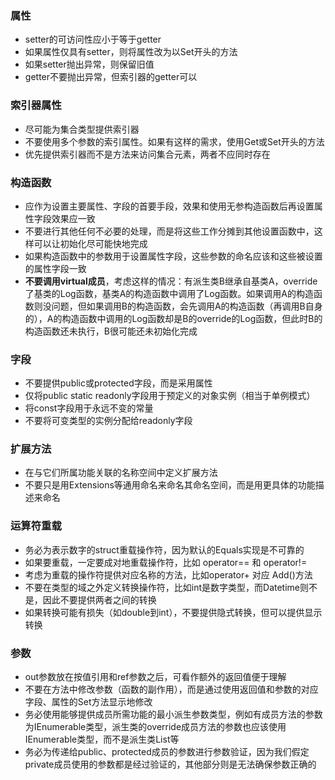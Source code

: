 ### 属性

-   setter的可访问性应小于等于getter
-   如果属性仅具有setter，则将属性改为以Set开头的方法
-   如果setter抛出异常，则保留旧值
-   getter不要抛出异常，但索引器的getter可以

### 索引器属性

-   尽可能为集合类型提供索引器
-   不要使用多个参数的索引属性。如果有这样的需求，使用Get或Set开头的方法
-   优先提供索引器而不是方法来访问集合元素，两者不应同时存在

### 构造函数

-   应作为设置主要属性、字段的首要手段，效果和使用无参构造函数后再设置属性字段效果应一致
-   不要进行其他任何不必要的处理，而是将这些工作分摊到其他设置函数中，这样可以让初始化尽可能快地完成
-   如果构造函数中的参数用于设置属性字段，这些参数的命名应该和这些被设置的属性字段一致
-   **不要调用virtual成员**，考虑这样的情况：有派生类B继承自基类A，override了基类的Log函数，基类A的构造函数中调用了Log函数。如果调用A的构造函数则没问题，但如果调用B的构造函数，会先调用A的构造函数（再调用B自身的），A的构造函数中调用的Log函数却是B的override的Log函数，但此时B的构造函数还未执行，B很可能还未初始化完成

### 字段

-   不要提供public或protected字段，而是采用属性
-   仅将public static readonly字段用于预定义的对象实例（相当于单例模式）
-   将const字段用于永远不变的常量
-   不要将可变类型的实例分配给readonly字段

### 扩展方法

-   在与它们所属功能关联的名称空间中定义扩展方法
-   不要只是用Extensions等通用命名来命名其命名空间，而是用更具体的功能描述来命名

### 运算符重载

-   务必为表示数字的struct重载操作符，因为默认的Equals实现是不可靠的
-   如果要重载，一定要成对地重载操作符，比如 operator== 和 operator!=
-   考虑为重载的操作符提供对应名称的方法，比如operator+ 对应 Add()方法
-   不要在类型的域之外定义转换操作符，比如int是数字类型，而Datetime则不是，因此不要提供两者之间的转换
-   如果转换可能有损失（如double到int），不要提供隐式转换，但可以提供显示转换

### 参数

-   out参数放在按值引用和ref参数之后，可看作额外的返回值便于理解
-   不要在方法中修改参数（函数的副作用），而是通过使用返回值和参数的对应字段、属性的Set方法显示地修改
-   务必使用能够提供成员所需功能的最小派生参数类型，例如有成员方法的参数为IEnumerable类型，派生类的override成员方法的参数也应该使用IEnumerable类型，而不是派生类List等
-   务必为传递给public、protected成员的参数进行参数验证，因为我们假定private成员使用的参数都是经过验证的，其他部分则是无法确保参数正确的


